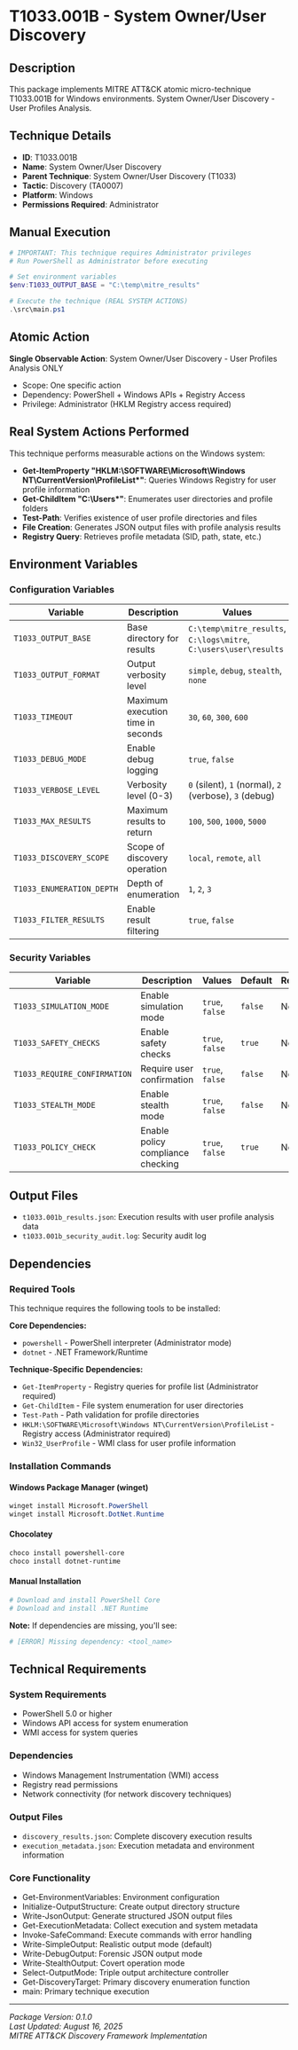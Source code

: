# T1033.001B - System Owner/User Discovery

## Description
This package implements MITRE ATT&CK atomic micro-technique T1033.001B for Windows environments. System Owner/User Discovery - User Profiles Analysis.

## Technique Details
- **ID**: T1033.001B
- **Name**: System Owner/User Discovery
- **Parent Technique**: System Owner/User Discovery (T1033)
- **Tactic**: Discovery (TA0007)
- **Platform**: Windows
- **Permissions Required**: Administrator

## Manual Execution
```powershell
# IMPORTANT: This technique requires Administrator privileges
# Run PowerShell as Administrator before executing

# Set environment variables
$env:T1033_OUTPUT_BASE = "C:\temp\mitre_results"

# Execute the technique (REAL SYSTEM ACTIONS)
.\src\main.ps1
```

## Atomic Action
**Single Observable Action**: System Owner/User Discovery - User Profiles Analysis ONLY
- Scope: One specific action
- Dependency: PowerShell + Windows APIs + Registry Access
- Privilege: Administrator (HKLM Registry access required)

## Real System Actions Performed
This technique performs measurable actions on the Windows system:
- **Get-ItemProperty "HKLM:\SOFTWARE\Microsoft\Windows NT\CurrentVersion\ProfileList\*"**: Queries Windows Registry for user profile information
- **Get-ChildItem "C:\Users\*"**: Enumerates user directories and profile folders
- **Test-Path**: Verifies existence of user profile directories and files
- **File Creation**: Generates JSON output files with profile analysis results
- **Registry Query**: Retrieves profile metadata (SID, path, state, etc.)

## Environment Variables

### Configuration Variables
| Variable | Description | Values | Default | Required |
|----------|-------------|---------|---------|----------|
| `T1033_OUTPUT_BASE` | Base directory for results | `C:\temp\mitre_results`, `C:\logs\mitre`, `C:\users\user\results` | `C:\temp\mitre_results` | Yes |
| `T1033_OUTPUT_FORMAT` | Output verbosity level | `simple`, `debug`, `stealth`, `none` | `simple` | No |
| `T1033_TIMEOUT` | Maximum execution time in seconds | `30`, `60`, `300`, `600` | `300` | No |
| `T1033_DEBUG_MODE` | Enable debug logging | `true`, `false` | `false` | No |
| `T1033_VERBOSE_LEVEL` | Verbosity level (0-3) | `0` (silent), `1` (normal), `2` (verbose), `3` (debug) | `1` | No |
| `T1033_MAX_RESULTS` | Maximum results to return | `100`, `500`, `1000`, `5000` | `1000` | No |
| `T1033_DISCOVERY_SCOPE` | Scope of discovery operation | `local`, `remote`, `all` | `local` | No |
| `T1033_ENUMERATION_DEPTH` | Depth of enumeration | `1`, `2`, `3` | `1` | No |
| `T1033_FILTER_RESULTS` | Enable result filtering | `true`, `false` | `false` | No |

### Security Variables
| Variable | Description | Values | Default | Required |
|----------|-------------|---------|---------|----------|
| `T1033_SIMULATION_MODE` | Enable simulation mode | `true`, `false` | `false` | No |
| `T1033_SAFETY_CHECKS` | Enable safety checks | `true`, `false` | `true` | No |
| `T1033_REQUIRE_CONFIRMATION` | Require user confirmation | `true`, `false` | `false` | No |
| `T1033_STEALTH_MODE` | Enable stealth mode | `true`, `false` | `false` | No |
| `T1033_POLICY_CHECK` | Enable policy compliance checking | `true`, `false` | `true` | No |

## Output Files
- `t1033.001b_results.json`: Execution results with user profile analysis data
- `t1033.001b_security_audit.log`: Security audit log

## Dependencies

### Required Tools
This technique requires the following tools to be installed:

**Core Dependencies:**
- `powershell` - PowerShell interpreter (Administrator mode)
- `dotnet` - .NET Framework/Runtime

**Technique-Specific Dependencies:**
- `Get-ItemProperty` - Registry queries for profile list (Administrator required)
- `Get-ChildItem` - File system enumeration for user directories
- `Test-Path` - Path validation for profile directories
- `HKLM:\SOFTWARE\Microsoft\Windows NT\CurrentVersion\ProfileList` - Registry access (Administrator required)
- `Win32_UserProfile` - WMI class for user profile information

### Installation Commands

#### Windows Package Manager (winget)
```powershell
winget install Microsoft.PowerShell
winget install Microsoft.DotNet.Runtime
```

#### Chocolatey
```powershell
choco install powershell-core
choco install dotnet-runtime
```

#### Manual Installation
```powershell
# Download and install PowerShell Core
# Download and install .NET Runtime
```

**Note:** If dependencies are missing, you'll see:
```powershell
# [ERROR] Missing dependency: <tool_name>
```

## Technical Requirements

### System Requirements

- PowerShell 5.0 or higher
- Windows API access for system enumeration
- WMI access for system queries

### Dependencies

- Windows Management Instrumentation (WMI) access
- Registry read permissions
- Network connectivity (for network discovery techniques)

### Output Files
- `discovery_results.json`: Complete discovery execution results
- `execution_metadata.json`: Execution metadata and environment information

### Core Functionality

- Get-EnvironmentVariables: Environment configuration
- Initialize-OutputStructure: Create output directory structure
- Write-JsonOutput: Generate structured JSON output files
- Get-ExecutionMetadata: Collect execution and system metadata
- Invoke-SafeCommand: Execute commands with error handling
- Write-SimpleOutput: Realistic output mode (default)
- Write-DebugOutput: Forensic JSON output mode
- Write-StealthOutput: Covert operation mode
- Select-OutputMode: Triple output architecture controller
- Get-DiscoveryTarget: Primary discovery enumeration function
- main: Primary technique execution

---
*Package Version: 0.1.0*  
*Last Updated: August 16, 2025*  
*MITRE ATT&CK Discovery Framework Implementation*
